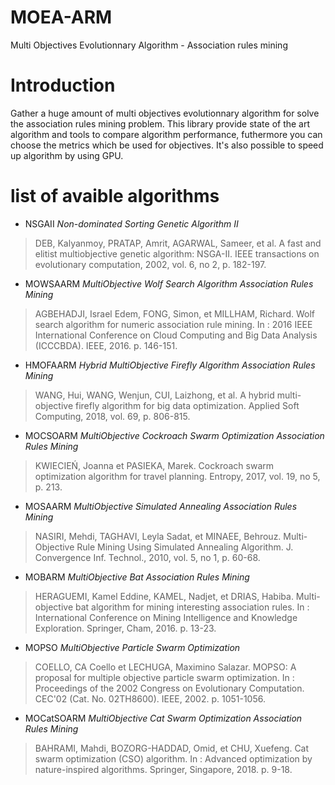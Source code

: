 # MOEA-ARM
Multi Objectives Evolutionnary Algorithm - Association rules mining
# Introduction
Gather a huge amount of multi objectives evolutionnary algorithm for solve the association rules mining problem. This library provide state of the art algorithm and tools to compare algorithm performance, futhermore you can choose the metrics which be used for objectives. It's also possible to speed up algorithm by using GPU.
# list of avaible algorithms
* NSGAII *Non-dominated Sorting Genetic Algorithm II* 
> DEB, Kalyanmoy, PRATAP, Amrit, AGARWAL, Sameer, et al. A fast and elitist multiobjective genetic algorithm: NSGA-II. IEEE transactions on evolutionary computation, 2002, vol. 6, no 2, p. 182-197.
* MOWSAARM *MultiObjective Wolf Search Algorithm Association Rules Mining*
> AGBEHADJI, Israel Edem, FONG, Simon, et MILLHAM, Richard. Wolf search algorithm for numeric association rule mining. In : 2016 IEEE International Conference on Cloud Computing and Big Data Analysis (ICCCBDA). IEEE, 2016. p. 146-151.
* HMOFAARM *Hybrid MultiObjective Firefly Algorithm Association Rules Mining*
> WANG, Hui, WANG, Wenjun, CUI, Laizhong, et al. A hybrid multi-objective firefly algorithm for big data optimization. Applied Soft Computing, 2018, vol. 69, p. 806-815.
* MOCSOARM *MultiObjective Cockroach Swarm Optimization Association Rules Mining*
> KWIECIEŃ, Joanna et PASIEKA, Marek. Cockroach swarm optimization algorithm for travel planning. Entropy, 2017, vol. 19, no 5, p. 213.
* MOSAARM *MultiObjective Simulated Annealing Association Rules Mining*
> NASIRI, Mehdi, TAGHAVI, Leyla Sadat, et MINAEE, Behrouz. Multi-Objective Rule Mining Using Simulated Annealing Algorithm. J. Convergence Inf. Technol., 2010, vol. 5, no 1, p. 60-68.
* MOBARM *MultiObjective Bat Association Rules Mining*
> HERAGUEMI, Kamel Eddine, KAMEL, Nadjet, et DRIAS, Habiba. Multi-objective bat algorithm for mining interesting association rules. In : International Conference on Mining Intelligence and Knowledge Exploration. Springer, Cham, 2016. p. 13-23.
* MOPSO *MultiObjective Particle Swarm Optimization*
> COELLO, CA Coello et LECHUGA, Maximino Salazar. MOPSO: A proposal for multiple objective particle swarm optimization. In : Proceedings of the 2002 Congress on Evolutionary Computation. CEC'02 (Cat. No. 02TH8600). IEEE, 2002. p. 1051-1056.
* MOCatSOARM *MultiObjective Cat Swarm Optimization Association Rules Mining*
> BAHRAMI, Mahdi, BOZORG-HADDAD, Omid, et CHU, Xuefeng. Cat swarm optimization (CSO) algorithm. In : Advanced optimization by nature-inspired algorithms. Springer, Singapore, 2018. p. 9-18.

